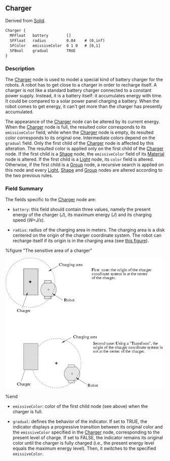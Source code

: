 ## Charger

Derived from [Solid](solid.md#solid).

```
Charger {
  MFFloat   battery        []
  SFFloat   radius         0.04    # (0,inf)
  SFColor   emissiveColor  0 1 0   # [0,1]
  SFBool    gradual        TRUE
}
```

### Description

The [Charger](charger.md#charger) node is used to model a special kind of
battery charger for the robots. A robot has to get close to a charger in order
to recharge itself. A charger is not like a standard battery charger connected
to a constant power supply. Instead, it is a battery itself: it accumulates
energy with time. It could be compared to a solar power panel charging a
battery. When the robot comes to get energy, it can't get more than the charger
has presently accumulated.

The appearance of the [Charger](charger.md#charger) node can be altered by its
current energy. When the [Charger](charger.md#charger) node is full, the
resulted color corresponds to its `emissiveColor` field, while when the
[Charger](charger.md#charger) node is empty, its resulted color corresponds to
its original one. Intermediate colors depend on the `gradual` field. Only the
first child of the [Charger](charger.md#charger) node is affected by this
alteration. The resulted color is applied only on the first child of the
[Charger](charger.md#charger) node. If the first child is a
[Shape](shape.md#shape) node, the `emissiveColor` field of its
[Material](material.md#material) node is altered. If the first child is a
[Light](light.md#light) node, its `color` field is altered. Otherwise, if the
first child is a [Group](group.md#group) node, a recursive search is applied on
this node and every [Light](light.md#light), [Shape](shape.md#shape) and
[Group](group.md#group) nodes are altered according to the two previous rules.

### Field Summary

The fields specific to the [Charger](charger.md#charger) node are:

- `battery`: this field should contain three values, namely the present energy of
the charger (*J*), its maximum energy (*J*) and its charging speed (*W=J/s*).

- `radius`: radius of the charging area in meters. The charging area is a disk
centered on the origin of the charger coordinate system. The robot can recharge
itself if its origin is in the charging area (see [this
figure](charger.md#the-sensitive-area-of-a-charger)).

%figure "The sensitive area of a charger"

![The sensitive area of a charger](pdf/charger.pdf.png)

%end

- `emissiveColor`: color of the first child node (see above) when the charger is
full.

- `gradual`: defines the behavior of the indicator. If set to TRUE, the indicator
displays a progressive transition between its original color and the
`emissiveColor` specified in the [Charger](charger.md#charger) node,
corresponding to the present level of charge. If set to FALSE, the indicator
remains its original color until the charger is fully charged (i.e., the present
energy level equals the maximum energy level). Then, it switches to the
specified `emissiveColor`.

